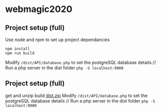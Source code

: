 # webmagic2020

## Project setup (full)
Use node and npm to set up project dependancies
```
npm install
npm run build
```
Modify `/dist/API/database.php` to set the postgreSQL database details
// Run a php server in the dist folder
`php -S localhost:9000`


## Project setup (full)
get and unzip build
[dist.zip](https://github.com/dionytadema/webmtg/files/6218143/dist.zip)
Modify `/dist/API/database.php` to set the postgreSQL database details
// Run a php server in the dist folder
`php -S localhost:9000`
